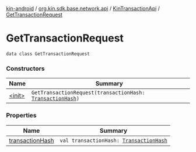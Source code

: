 [kin-android](../../../index.md) / [org.kin.sdk.base.network.api](../../index.md) / [KinTransactionApi](../index.md) / [GetTransactionRequest](./index.md)

# GetTransactionRequest

`data class GetTransactionRequest`

### Constructors

| Name | Summary |
|---|---|
| [&lt;init&gt;](-init-.md) | `GetTransactionRequest(transactionHash: `[`TransactionHash`](../../../org.kin.sdk.base.models/-transaction-hash/index.md)`)` |

### Properties

| Name | Summary |
|---|---|
| [transactionHash](transaction-hash.md) | `val transactionHash: `[`TransactionHash`](../../../org.kin.sdk.base.models/-transaction-hash/index.md) |
